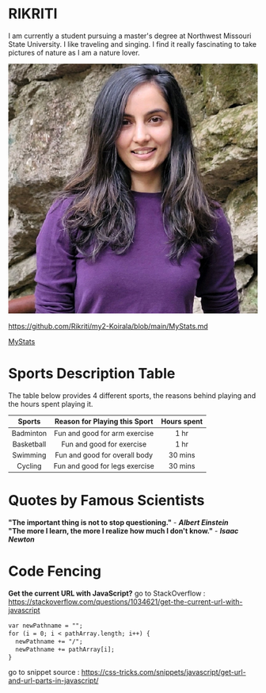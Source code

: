 # RIKRITI
I am currently a student pursuing a master's degree at Northwest Missouri State University. I like traveling and singing. I find it really fascinating to take pictures of nature as I am a nature lover. 

![myimg](https://github.com/Rikriti/my2-Koirala/blob/main/image/img.jpg)

<https://github.com/Rikriti/my2-Koirala/blob/main/MyStats.md>

[MyStats](https://github.com/Rikriti/my2-Koirala/blob/main/MyStats.md)

# Sports Description Table

The table below provides 4 different sports, the reasons behind playing and the hours spent playing it.

| Sports | Reason for Playing this Sport    | Hours spent    |
| :----: | :------------------------------: | :-------------: |
| Badminton | Fun and good for arm exercise  | 1 hr  |
| Basketball | Fun and good for exercise  | 1 hr |
| Swimming | Fun and good for overall body  | 30 mins  |
| Cycling | Fun and good for legs exercise  | 30 mins  |

# Quotes by Famous Scientists
**"The important thing is not to stop questioning."** - ***Albert Einstein*** <br/>
**"The more I learn, the more I realize how much I don't know."** - ***Isaac Newton***

# Code Fencing 
**Get the current URL with JavaScript?**
go to StackOverflow : <https://stackoverflow.com/questions/1034621/get-the-current-url-with-javascript>

```
var newPathname = "";
for (i = 0; i < pathArray.length; i++) {
  newPathname += "/";
  newPathname += pathArray[i];
}
```

go to snippet source : <https://css-tricks.com/snippets/javascript/get-url-and-url-parts-in-javascript/>





